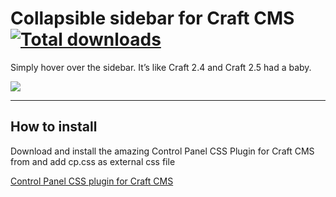 Collapsible sidebar for Craft CMS [![Total downloads](https://img.shields.io/github/downloads/atom/atom/total.svg)](https://github.com/johanneslamers/craft-collapse)
=================


Simply hover over the sidebar. It’s like Craft 2.4 and Craft 2.5 had a baby.

![](https://raw.githubusercontent.com/johanneslamers/craft-collapse/master/craft-collapse.gif)


***
## How to install

Download and install the amazing Control Panel CSS Plugin for Craft CMS from and add cp.css as external css file

[Control Panel CSS plugin for Craft CMS](https://github.com/lindseydiloreto/craft-cpcss)
